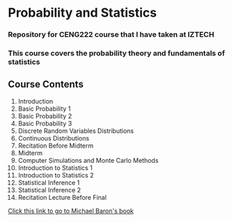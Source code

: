 # Probability and Statistics
### Repository for CENG222 course that I have taken at IZTECH
### This course covers the probability theory and fundamentals of statistics

## Course Contents 
1.  Introduction
2.  Basic Probability 1
3.  Basic Probability 2
4.  Basic Probability 3
5.  Discrete Random Variables Distributions
6.  Continuous Distributions
7.  Recitation Before Midterm
8.  Midterm
9.  Computer Simulations and Monte Carlo Methods
10.  Introduction to Statistics 1
11. Introduction to Statistics 2
12. Statistical Inference 1
13. Statistical Inference 2
14. Recitation Lecture Before Final


[Click this link to go to Michael Baron's book](Textbook/Michael_Baron_Probability_and_Statistics_for_Computer_Scientists.pdf)
